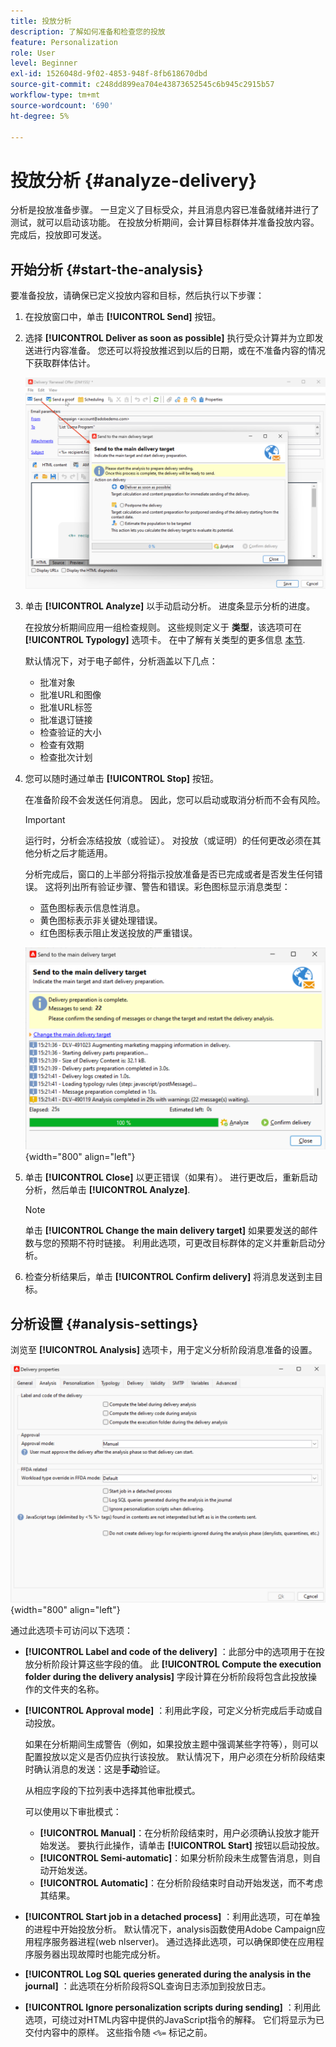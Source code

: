 ```yaml
---
title: 投放分析
description: 了解如何准备和检查您的投放
feature: Personalization
role: User
level: Beginner
exl-id: 1526048d-9f02-4853-948f-8fb618670dbd
source-git-commit: c248dd899ea704e43873652545c6b945c2915b57
workflow-type: tm+mt
source-wordcount: '690'
ht-degree: 5%

---
```


# 投放分析 {#analyze-delivery}

分析是投放准备步骤。 一旦定义了目标受众，并且消息内容已准备就绪并进行了测试，就可以启动该功能。 在投放分析期间，会计算目标群体并准备投放内容。 完成后，投放即可发送。

## 开始分析 {#start-the-analysis}

要准备投放，请确保已定义投放内容和目标，然后执行以下步骤：

1. 在投放窗口中，单击 **[!UICONTROL Send]** 按钮。
1. 选择 **[!UICONTROL Deliver as soon as possible]** 执行受众计算并为立即发送进行内容准备。 您还可以将投放推迟到以后的日期，或在不准备内容的情况下获取群体估计。

   ![](assets/delivery-analysis-start.png)

1. 单击 **[!UICONTROL Analyze]** 以手动启动分析。 进度条显示分析的进度。

   在投放分析期间应用一组检查规则。 这些规则定义于 **类型**，该选项可在 **[!UICONTROL Typology]** 选项卡。 在中了解有关类型的更多信息 [本节](../../automation/campaign-opt/campaign-typologies.md).

   默认情况下，对于电子邮件，分析涵盖以下几点：

   * 批准对象
   * 批准URL和图像
   * 批准URL标签
   * 批准退订链接
   * 检查验证的大小
   * 检查有效期
   * 检查批次计划


1. 您可以随时通过单击 **[!UICONTROL Stop]** 按钮。

   在准备阶段不会发送任何消息。 因此，您可以启动或取消分析而不会有风险。

   >[!IMPORTANT]
   >
   >运行时，分析会冻结投放（或验证）。 对投放（或证明）的任何更改必须在其他分析之后才能适用。

   分析完成后，窗口的上半部分将指示投放准备是否已完成或者是否发生任何错误。 这将列出所有验证步骤、警告和错误。彩色图标显示消息类型：

   * 蓝色图标表示信息性消息。
   * 黄色图标表示非关键处理错误。
   * 红色图标表示阻止发送投放的严重错误。

   ![](assets/delivery-analysis-results.png){width="800" align="left"}

1. 单击 **[!UICONTROL Close]** 以更正错误（如果有）。 进行更改后，重新启动分析，然后单击 **[!UICONTROL Analyze]**.

   >[!NOTE]
   >
   >单击 **[!UICONTROL Change the main delivery target]** 如果要发送的邮件数与您的预期不符时链接。 利用此选项，可更改目标群体的定义并重新启动分析。

1. 检查分析结果后，单击 **[!UICONTROL Confirm delivery]** 将消息发送到主目标。


## 分析设置 {#analysis-settings}

浏览至 **[!UICONTROL Analysis]** 选项卡，用于定义分析阶段消息准备的设置。

![](assets/delivery-properties-analysis-tab.png){width="800" align="left"}

通过此选项卡可访问以下选项：

* **[!UICONTROL Label and code of the delivery]** ：此部分中的选项用于在投放分析阶段计算这些字段的值。 此 **[!UICONTROL Compute the execution folder during the delivery analysis]** 字段计算在分析阶段将包含此投放操作的文件夹的名称。

* **[!UICONTROL Approval mode]** ：利用此字段，可定义分析完成后手动或自动投放。

   如果在分析期间生成警告（例如，如果投放主题中强调某些字符等），则可以配置投放以定义是否仍应执行该投放。 默认情况下，用户必须在分析阶段结束时确认消息的发送：这是&#x200B;**手动**&#x200B;验证。

   从相应字段的下拉列表中选择其他审批模式。

   可以使用以下审批模式：

   * **[!UICONTROL Manual]**：在分析阶段结束时，用户必须确认投放才能开始发送。 要执行此操作，请单击 **[!UICONTROL Start]** 按钮以启动投放。
   * **[!UICONTROL Semi-automatic]**：如果分析阶段未生成警告消息，则自动开始发送。
   * **[!UICONTROL Automatic]**：在分析阶段结束时自动开始发送，而不考虑其结果。

* **[!UICONTROL Start job in a detached process]** ：利用此选项，可在单独的进程中开始投放分析。 默认情况下，analysis函数使用Adobe Campaign应用程序服务器进程(web nlserver)。 通过选择此选项，可以确保即使在应用程序服务器出现故障时也能完成分析。
* **[!UICONTROL Log SQL queries generated during the analysis in the journal]** ：此选项在分析阶段将SQL查询日志添加到投放日志。
* **[!UICONTROL Ignore personalization scripts during sending]** ：利用此选项，可绕过对HTML内容中提供的JavaScript指令的解释。 它们将显示为已交付内容中的原样。 这些指令随 `<%=` 标记之前。
